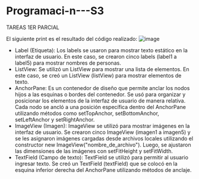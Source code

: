# Programaci-n---S3
TAREAS 1ER PARCIAL

El siguiente print es el resultado del código realizado:
![image](https://github.com/josesamaniego14/Programaci-n---S3/assets/169215284/90c2bfb0-880f-495a-990b-16945a924eeb)



- Label (Etiqueta): Los labels se usaron para mostrar texto estático en la interfaz de usuario. En este caso, se crearon cinco labels (label1 a label5) para mostrar nombres de personas.
- ListView: Se utilizó un ListView para mostrar una lista de elementos. En este caso, se creó un ListView (listView) para mostrar elementos de texto.
- AnchorPane: Es un contenedor de diseño que permite anclar los nodos hijos a las esquinas o bordes del contenedor. Se usó para organizar y posicionar los elementos de la interfaz de usuario de manera relativa. Cada nodo se ancló a una posición específica dentro del AnchorPane utilizando métodos como setTopAnchor, setBottomAnchor, setLeftAnchor y setRightAnchor.
- ImageView (Imagen): ImageView se utilizó para mostrar imágenes en la interfaz de usuario. Se crearon cinco ImageView (imagen1 a imagen5) y se les asignaron imágenes cargadas desde archivos locales utilizando el constructor new ImageView("nombre_de_archivo"). Luego, se ajustaron las dimensiones de las imágenes con setFitHeight y setFitWidth.
- TextField (Campo de texto): TextField se utilizó para permitir al usuario ingresar texto. Se creó un TextField (textField) que se colocó en la esquina inferior derecha del AnchorPane utilizando métodos de anclaje.
